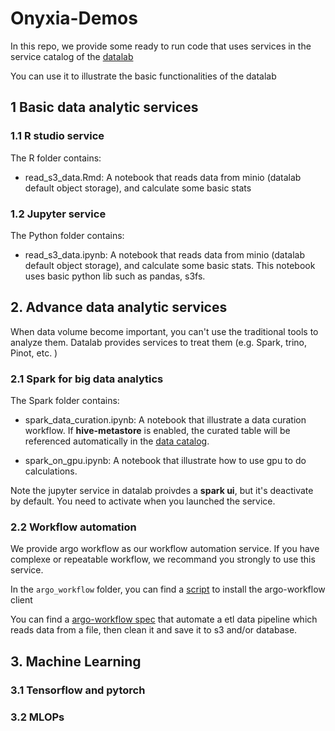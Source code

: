 # Onyxia-Demos

In this repo, we provide some ready to run code that uses services in the service catalog of the [datalab](https://datalab.sspcloud.fr/home)

You can use it to illustrate the basic functionalities of the datalab

## 1 Basic data analytic services

### 1.1 R studio service

The R folder contains:

- read_s3_data.Rmd: A notebook that reads data from minio (datalab default object storage), and calculate some basic stats

### 1.2 Jupyter service

The Python folder contains:

- read_s3_data.ipynb: A notebook that reads data from minio (datalab default object storage), and calculate some basic stats. This notebook uses basic python lib such as pandas, s3fs.

## 2. Advance data analytic services

When data volume become important, you can't use the traditional tools to analyze them. Datalab provides services to treat them (e.g. Spark, trino, Pinot, etc. )

### 2.1 Spark for big data analytics
 
The Spark folder contains:

- spark_data_curation.ipynb: A notebook that illustrate a data curation workflow. If **hive-metastore** is enabled, the curated table will be referenced automatically in the [data catalog](https://atlas.lab.sspcloud.fr/index.html#!/search). 

- spark_on_gpu.ipynb: A notebook that illustrate how to use gpu to do calculations. 

Note the jupyter service in datalab proivdes a **spark ui**, but it's deactivate by default. You need to activate when you launched the service. 

### 2.2 Workflow automation

We provide argo workflow as our workflow automation service. If you have complexe or repeatable workflow, we recommand you strongly to use this service.
 
In the `argo_workflow` folder, you can find a [script](argo_workflow/argo_client_install.sh) to install the argo-workflow client

You can find a [argo-workflow spec](argo_workflow/pokemon_data_pipeline.yaml) that automate a etl data pipeline which reads data from a file, then clean it and save it to s3 and/or database.  

## 3. Machine Learning

### 3.1 Tensorflow and pytorch

### 3.2 MLOPs
